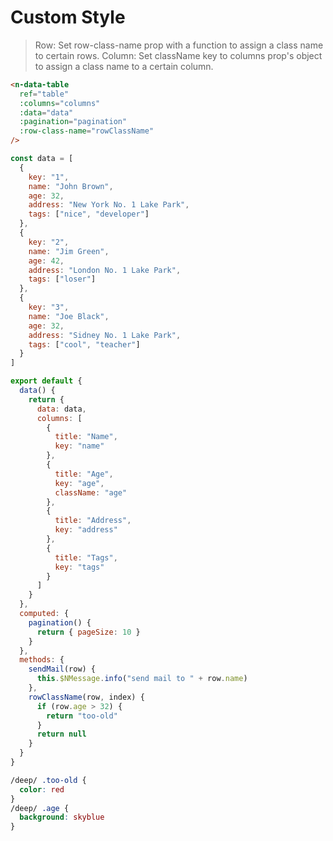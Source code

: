 # Custom Style

> Row: Set row-class-name prop with a function to assign a class name to certain rows.
> Column: Set className key to columns prop's object to assign a class name to a certain column.

```html
<n-data-table
  ref="table"
  :columns="columns"
  :data="data"
  :pagination="pagination"
  :row-class-name="rowClassName"
/>
```

```js
const data = [
  {
    key: "1",
    name: "John Brown",
    age: 32,
    address: "New York No. 1 Lake Park",
    tags: ["nice", "developer"]
  },
  {
    key: "2",
    name: "Jim Green",
    age: 42,
    address: "London No. 1 Lake Park",
    tags: ["loser"]
  },
  {
    key: "3",
    name: "Joe Black",
    age: 32,
    address: "Sidney No. 1 Lake Park",
    tags: ["cool", "teacher"]
  }
]

export default {
  data() {
    return {
      data: data,
      columns: [
        {
          title: "Name",
          key: "name"
        },
        {
          title: "Age",
          key: "age",
          className: "age"
        },
        {
          title: "Address",
          key: "address"
        },
        {
          title: "Tags",
          key: "tags"
        }
      ]
    }
  },
  computed: {
    pagination() {
      return { pageSize: 10 }
    }
  },
  methods: {
    sendMail(row) {
      this.$NMessage.info("send mail to " + row.name)
    },
    rowClassName(row, index) {
      if (row.age > 32) {
        return "too-old"
      }
      return null
    }
  }
}
```

```css
/deep/ .too-old {
  color: red
}
/deep/ .age {
  background: skyblue
}
```
